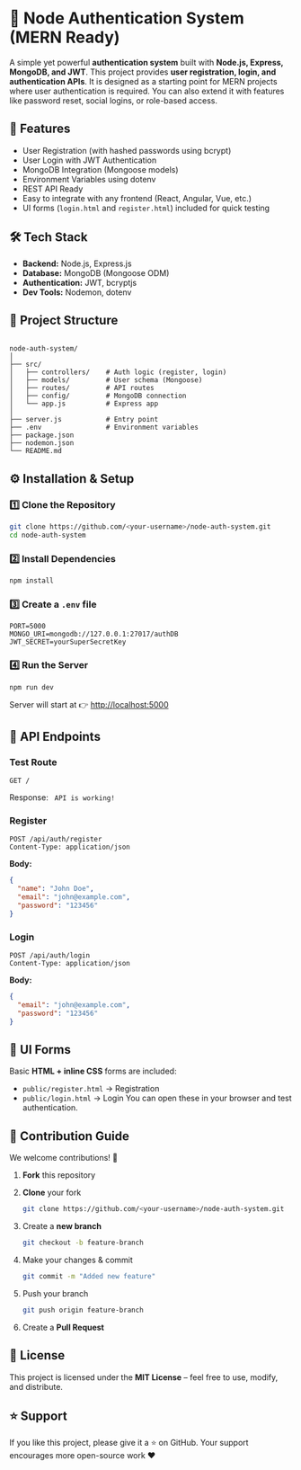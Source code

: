 # 🔐 Node Authentication System (MERN Ready)
A simple yet powerful **authentication system** built with **Node.js, Express, MongoDB, and JWT**. This project provides **user registration, login, and authentication APIs**. It is designed as a starting point for MERN projects where user authentication is required. You can also extend it with features like password reset, social logins, or role-based access.

## 🚀 Features
- User Registration (with hashed passwords using bcrypt)
- User Login with JWT Authentication
- MongoDB Integration (Mongoose models)
- Environment Variables using dotenv
- REST API Ready
- Easy to integrate with any frontend (React, Angular, Vue, etc.)
- UI forms (`login.html` and `register.html`) included for quick testing

## 🛠️ Tech Stack
- **Backend:** Node.js, Express.js  
- **Database:** MongoDB (Mongoose ODM)  
- **Authentication:** JWT, bcryptjs  
- **Dev Tools:** Nodemon, dotenv  

## 📂 Project Structure
```

node-auth-system/
│
├── src/
│   ├── controllers/    # Auth logic (register, login)
│   ├── models/         # User schema (Mongoose)
│   ├── routes/         # API routes
│   ├── config/         # MongoDB connection
│   └── app.js          # Express app
│
├── server.js           # Entry point
├── .env                # Environment variables
├── package.json
├── nodemon.json
└── README.md

````

## ⚙️ Installation & Setup
### 1️⃣ Clone the Repository
```bash
git clone https://github.com/<your-username>/node-auth-system.git
cd node-auth-system
````

### 2️⃣ Install Dependencies

```bash
npm install
```

### 3️⃣ Create a `.env` file

```env
PORT=5000
MONGO_URI=mongodb://127.0.0.1:27017/authDB
JWT_SECRET=yourSuperSecretKey
```

### 4️⃣ Run the Server

```bash
npm run dev
```

Server will start at 👉 [http://localhost:5000](http://localhost:5000)

## 🔑 API Endpoints

### Test Route

```http
GET /
```

Response: ` API is working!`

### Register

```http
POST /api/auth/register
Content-Type: application/json
```

**Body:**

```json
{
  "name": "John Doe",
  "email": "john@example.com",
  "password": "123456"
}
```

### Login

```http
POST /api/auth/login
Content-Type: application/json
```

**Body:**

```json
{
  "email": "john@example.com",
  "password": "123456"
}
```

## 🎨 UI Forms

Basic **HTML + inline CSS** forms are included:

* `public/register.html` → Registration
* `public/login.html` → Login
  You can open these in your browser and test authentication.

## 🤝 Contribution Guide

We welcome contributions! 🎉

1. **Fork** this repository
2. **Clone** your fork

   ```bash
   git clone https://github.com/<your-username>/node-auth-system.git
   ```
3. Create a **new branch**

   ```bash
   git checkout -b feature-branch
   ```
4. Make your changes & commit

   ```bash
   git commit -m "Added new feature"
   ```
5. Push your branch

   ```bash
   git push origin feature-branch
   ```
6. Create a **Pull Request**

## 📜 License

This project is licensed under the **MIT License** – feel free to use, modify, and distribute.

## ⭐ Support

If you like this project, please give it a ⭐ on GitHub. Your support encourages more open-source work ❤️

```


